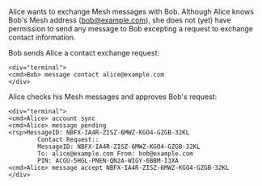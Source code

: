
Alice wants to exchange Mesh messages with Bob. Although Alice knows Bob's Mesh address 
(bob@example.com), she does not (yet) have permission to send any message to Bob
excepting a request to exchange contact information.

Bob sends Alice a contact exchange request:


~~~~
<div="terminal">
<cmd>Bob> message contact alice@example.com
</div>
~~~~

Alice checks his Mesh messages and approves Bob's request:


~~~~
<div="terminal">
<cmd>Alice> account sync
<cmd>Alice> message pending
<rsp>MessageID: NBFX-IA4R-ZISZ-6MWZ-KGO4-GZGB-32KL
        Contact Request::
        MessageID: NBFX-IA4R-ZISZ-6MWZ-KGO4-GZGB-32KL
        To: alice@example.com From: bob@example.com
        PIN: ACGU-5HGL-PNEN-QN2A-WIGY-6BBM-I3XA
<cmd>Alice> message accept NBFX-IA4R-ZISZ-6MWZ-KGO4-GZGB-32KL
</div>
~~~~

